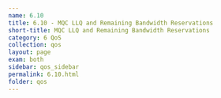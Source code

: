 ```yaml
---
name: 6.10
title: 6.10 - MQC LLQ and Remaining Bandwidth Reservations
short-title: MQC LLQ and Remaining Bandwidth Reservations
category: 6 QoS
collection: qos
layout: page
exam: both
sidebar: qos_sidebar
permalink: 6.10.html
folder: qos
---
```


